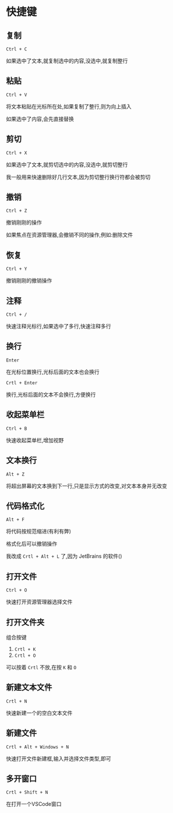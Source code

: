 # 快捷键

## 复制

`Ctrl + C`

如果选中了文本,就复制选中的内容,没选中,就复制整行

## 粘贴

`Ctrl + V`

将文本粘贴在光标所在处,如果复制了整行,则为向上插入

如果选中了内容,会先直接替换

## 剪切

`Ctrl + X`

如果选中了文本,就剪切选中的内容,没选中,就剪切整行

我一般用来快速删除好几行文本,因为剪切整行换行符都会被剪切

## 撤销

`Ctrl + Z`

撤销刚刚的操作

如果焦点在资源管理器,会撤销不同的操作,例如:删除文件

## 恢复

`Ctrl + Y`

撤销刚刚的撤销操作

## 注释

`Ctrl + /`

快速注释光标行,如果选中了多行,快速注释多行

## 换行

`Enter`

在光标位置换行,光标后面的文本也会换行

`Crtl + Enter`

换行,光标后面的文本不会换行,方便换行

## 收起菜单栏

`Ctrl + B`

快速收起菜单栏,增加视野

## 文本换行

`Alt + Z`

将超出屏幕的文本换到下一行,只是显示方式的改变,对文本本身并无改变

## 代码格式化

`Alt + F`

将代码按规范缩进(有利有弊)

格式化后可以撤销操作

我改成 `Crtl + Alt + L` 了,因为 JetBrains 的软件()

## 打开文件

`Ctrl + O`

快速打开资源管理器选择文件

## 打开文件夹

组合按键

1. `Crtl + K`
2. `Crtl + O`

可以按着 `Crtl` 不放,在按 `K` 和 `O`

## 新建文本文件

`Crtl + N`

快速新建一个的空白文本文件

## 新建文件

`Crtl + Alt + Windows + N`

快速打开文件新建框,输入并选择文件类型,即可

## 多开窗口

`Crtl + Shift + N`

在打开一个VSCode窗口
